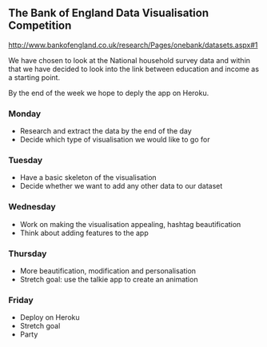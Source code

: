 ## The Bank of England Data Visualisation Competition

http://www.bankofengland.co.uk/research/Pages/onebank/datasets.aspx#1

We have chosen to look at the National household survey data and within that we have decided to look into the link between education and income as a starting point. 

By the end of the week we hope to deply the app on Heroku.

### Monday
* Research and extract the data by the end of the day
* Decide which type of visualisation we would like to go for

### Tuesday 
* Have a basic skeleton of the visualisation 
* Decide whether we want to add any other data to our dataset

### Wednesday
* Work on making the visualisation appealing, hashtag beautification
* Think about adding features to the app

### Thursday
* More beautification, modification and personalisation
* Stretch goal: use the talkie app to create an animation

### Friday 
* Deploy on Heroku
* Stretch goal
* Party
